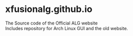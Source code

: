 # xfusionalg.github.io

The Source code of the Official ALG website <br>
Includes repository for Arch Linux GUI and the old website.
